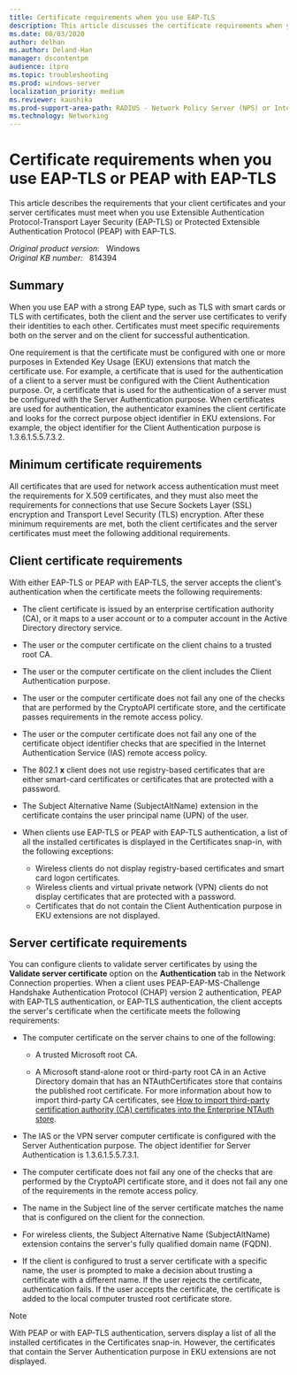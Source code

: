 ```yaml
---
title: Certificate requirements when you use EAP-TLS
description: This article discusses the certificate requirements when you use Extensible Authentication Protocol-Transport Layer Security (EAP-TLS) or Protected Extensible Authentication Protocol (PEAP)-EAP-TLS in Windows Server.
ms.date: 08/03/2020
author: delhan
ms.author: Deland-Han
manager: dscontentpm
audience: itpro
ms.topic: troubleshooting
ms.prod: windows-server
localization_priority: medium
ms.reviewer: kaushika
ms.prod-support-area-path: RADIUS - Network Policy Server (NPS) or Internet Authentication Service (IAS)
ms.technology: Networking
---
```

# Certificate requirements when you use EAP-TLS or PEAP with EAP-TLS

This article describes the requirements that your client certificates and your server certificates must meet when you use Extensible Authentication Protocol-Transport Layer Security (EAP-TLS) or Protected Extensible Authentication Protocol (PEAP) with EAP-TLS.

_Original product version:_ &nbsp; Windows  
_Original KB number:_ &nbsp; 814394

## Summary

When you use EAP with a strong EAP type, such as TLS with smart cards or TLS with certificates, both the client and the server use certificates to verify their identities to each other. Certificates must meet specific requirements both on the server and on the client for successful authentication.

One requirement is that the certificate must be configured with one or more purposes in Extended Key Usage (EKU) extensions that match the certificate use. For example, a certificate that is used for the authentication of a client to a server must be configured with the Client Authentication purpose. Or, a certificate that is used for the authentication of a server must be configured with the Server Authentication purpose. When certificates are used for authentication, the authenticator examines the client certificate and looks for the correct purpose object identifier in EKU extensions. For example, the object identifier for the Client Authentication purpose is 1.3.6.1.5.5.7.3.2.

## Minimum certificate requirements

All certificates that are used for network access authentication must meet the requirements for X.509 certificates, and they must also meet the requirements for connections that use Secure Sockets Layer (SSL) encryption and Transport Level Security (TLS) encryption. After these minimum requirements are met, both the client certificates and the server certificates must meet the following additional requirements.

## Client certificate requirements

With either EAP-TLS or PEAP with EAP-TLS, the server accepts the client's authentication when the certificate meets the following requirements:

- The client certificate is issued by an enterprise certification authority (CA), or it maps to a user account or to a computer account in the Active Directory directory service.

- The user or the computer certificate on the client chains to a trusted root CA.
- The user or the computer certificate on the client includes the Client Authentication purpose.
- The user or the computer certificate does not fail any one of the checks that are performed by the CryptoAPI certificate store, and the certificate passes requirements in the remote access policy.
- The user or the computer certificate does not fail any one of the certificate object identifier checks that are specified in the Internet Authentication Service (IAS) remote access policy.
- The 802.1 **x** client does not use registry-based certificates that are either smart-card certificates or certificates that are protected with a password.
- The Subject Alternative Name (SubjectAltName) extension in the certificate contains the user principal name (UPN) of the user.
- When clients use EAP-TLS or PEAP with EAP-TLS authentication, a list of all the installed certificates is displayed in the Certificates snap-in, with the following exceptions:
  - Wireless clients do not display registry-based certificates and smart card logon certificates.
  - Wireless clients and virtual private network (VPN) clients do not display certificates that are protected with a password.
  - Certificates that do not contain the Client Authentication purpose in EKU extensions are not displayed.

## Server certificate requirements

You can configure clients to validate server certificates by using the **Validate server certificate** option on the **Authentication** tab in the Network Connection properties. When a client uses PEAP-EAP-MS-Challenge Handshake Authentication Protocol (CHAP) version 2 authentication, PEAP with EAP-TLS authentication, or EAP-TLS authentication, the client accepts the server's certificate when the certificate meets the following requirements:

- The computer certificate on the server chains to one of the following:

  - A trusted Microsoft root CA.
  
  - A Microsoft stand-alone root or third-party root CA in an Active Directory domain that has an NTAuthCertificates store that contains the published root certificate. For more information about how to import third-party CA certificates, see [How to import third-party certification authority (CA) certificates into the Enterprise NTAuth store](https://support.microsoft.com/help/295663).

- The IAS or the VPN server computer certificate is configured with the Server Authentication purpose. The object identifier for Server Authentication is 1.3.6.1.5.5.7.3.1.

- The computer certificate does not fail any one of the checks that are performed by the CryptoAPI certificate store, and it does not fail any one of the requirements in the remote access policy.

- The name in the Subject line of the server certificate matches the name that is configured on the client for the connection.

- For wireless clients, the Subject Alternative Name (SubjectAltName) extension contains the server's fully qualified domain name (FQDN).

- If the client is configured to trust a server certificate with a specific name, the user is prompted to make a decision about trusting a certificate with a different name. If the user rejects the certificate, authentication fails. If the user accepts the certificate, the certificate is added to the local computer trusted root certificate store.

> [!NOTE]
> With PEAP or with EAP-TLS authentication, servers display a list of all the installed certificates in the Certificates snap-in. However, the certificates that contain the Server Authentication purpose in EKU extensions are not displayed.
